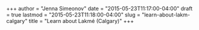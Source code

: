 +++
author = "Jenna Simeonov"
date = "2015-05-23T11:17:00-04:00"
draft = true
lastmod = "2015-05-23T11:18:00-04:00"
slug = "learn-about-lakm-calgary"
title = "Learn about Lakmé (Calgary)"
+++


